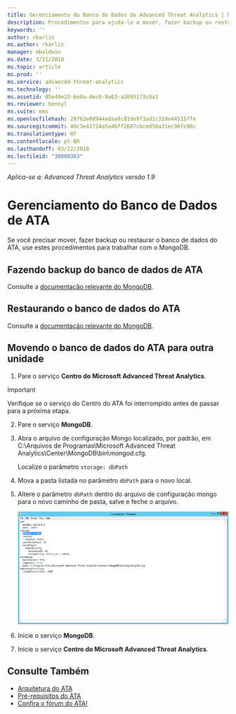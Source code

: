 ```yaml
---
title: Gerenciamento do Banco de Dados do Advanced Threat Analytics | Microsoft Docs
description: Procedimentos para ajudá-lo a mover, fazer backup ou restaurar o banco de dados do ATA.
keywords: ''
author: rkarlin
ms.author: rkarlin
manager: mbaldwin
ms.date: 3/21/2018
ms.topic: article
ms.prod: ''
ms.service: advanced-threat-analytics
ms.technology: ''
ms.assetid: 05e49e23-6e0a-4ec0-9a63-a2093173c8a1
ms.reviewer: bennyl
ms.suite: ems
ms.openlocfilehash: 20762e0d944adaa0c81de9f3ad1c32de445157fe
ms.sourcegitcommit: 49c3e41714a5a46ff2607cbced50a31ec90fc90c
ms.translationtype: HT
ms.contentlocale: pt-BR
ms.lasthandoff: 03/22/2018
ms.locfileid: "30009363"
---
```

*Aplica-se a: Advanced Threat Analytics versão 1.9*



# <a name="ata-database-management"></a>Gerenciamento do Banco de Dados de ATA
Se você precisar mover, fazer backup ou restaurar o banco de dados do ATA, use estes procedimentos para trabalhar com o MongoDB.

## <a name="backing-up-the-ata-database"></a>Fazendo backup do banco de dados de ATA
Consulte a [documentação relevante do MongoDB](http://docs.mongodb.org/manual/administration/backup/).

## <a name="restoring-the-ata-database"></a>Restaurando o banco de dados do ATA
Consulte a [documentação relevante do MongoDB](http://docs.mongodb.org/manual/administration/backup/).

## <a name="moving-the-ata-database-to-another-drive"></a>Movendo o banco de dados do ATA para outra unidade

1.  Pare o serviço **Centro do Microsoft Advanced Threat Analytics**.
> [!Important] 
> Verifique se o serviço do Centro do ATA foi interrompido antes de passar para a próxima etapa.

2.  Pare o serviço **MongoDB**.

3.  Abra o arquivo de configuração Mongo localizado, por padrão, em C:\Arquivos de Programas\Microsoft Advanced Threat Analytics\Center\MongoDB\bin\mongod.cfg.

    Localize o parâmetro `storage: dbPath`

4.  Mova a pasta listada no parâmetro `dbPath` para o novo local.

5.  Altere o parâmetro `dbPath` dentro do arquivo de configuração mongo para o novo caminho de pasta, salve e feche o arquivo.

    ![Imagem ao modificar a configuração do MongoDB](media/ATA-mongoDB-moveDB.png)

6.  Inicie o serviço **MongoDB**.

7. Inicie o serviço **Centro do Microsoft Advanced Threat Analytics**.

## <a name="see-also"></a>Consulte Também
- [Arquitetura do ATA](ata-architecture.md)
- [Pré-requisitos do ATA](ata-prerequisites.md)
- [Confira o fórum do ATA!](https://social.technet.microsoft.com/Forums/security/home?forum=mata)

